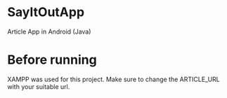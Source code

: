# SayItOutApp
Article App in Android (Java)

# Before running
XAMPP was used for this project. Make sure to change the ARTICLE_URL with your suitable url.


